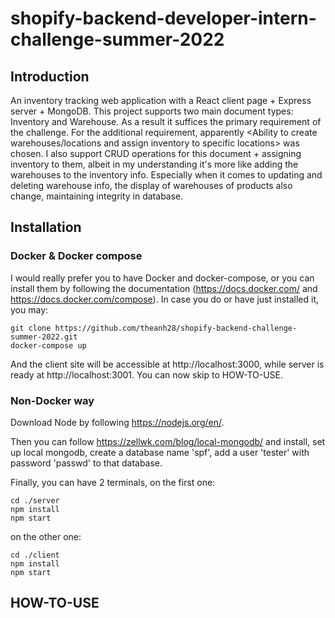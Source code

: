 # shopify-backend-developer-intern-challenge-summer-2022
## Introduction
An inventory tracking web application with a React client page + Express server + MongoDB. 
This project supports two main document types: Inventory and Warehouse. 
As a result it suffices the primary requirement of the challenge.
For the additional requirement, apparently <Ability to create warehouses/locations and assign inventory to specific locations> was chosen.
I also support CRUD operations for this document + assigning inventory to them, albeit in my understanding it's more like adding the warehouses to the inventory info.
Especially when it comes to updating and deleting warehouse info, the display of warehouses of products also change, maintaining integrity in database.

## Installation
### Docker & Docker compose
I would really prefer you to have Docker and docker-compose, or you can install them by following the documentation (https://docs.docker.com/ and https://docs.docker.com/compose).
In case you do or have just installed it, you may:
```
git clone https://github.com/theanh28/shopify-backend-challenge-summer-2022.git
docker-compose up
```
And the client site will be accessible at http://localhost:3000, while server is ready at http://localhost:3001.
You can now skip to HOW-TO-USE.

### Non-Docker way
Download Node by following https://nodejs.org/en/.
  
Then you can follow https://zellwk.com/blog/local-mongodb/
and install, set up local mongodb, 
create a database name 'spf', 
add a user 'tester' with password 'passwd' to that database.

Finally, you can have 2 terminals, on the first one:
```
cd ./server
npm install
npm start
```
on the other one:
```
cd ./client
npm install
npm start
```

## HOW-TO-USE
